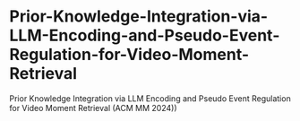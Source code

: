 # Prior-Knowledge-Integration-via-LLM-Encoding-and-Pseudo-Event-Regulation-for-Video-Moment-Retrieval
Prior Knowledge Integration via LLM Encoding and Pseudo Event Regulation for Video Moment Retrieval (ACM MM 2024))
